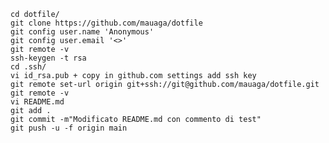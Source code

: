     cd dotfile/
    git clone https://github.com/mauaga/dotfile
    git config user.name 'Anonymous'
    git config user.email '<>'
    git remote -v
    ssh-keygen -t rsa
    cd .ssh/
    vi id_rsa.pub + copy in github.com settings add ssh key
    git remote set-url origin git+ssh://git@github.com/mauaga/dotfile.git
    git remote -v
    vi README.md   
    git add .
    git commit -m"Modificato README.md con commento di test"
    git push -u -f origin main
